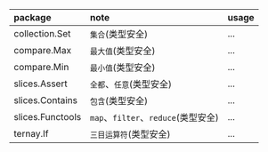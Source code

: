 | package         | note                              | usage |
|:---             | :---                              | :---  |
|collection.Set   | `集合`(类型安全)                    | ...   |
|compare.Max      | `最大值`(类型安全)                  | ...   |
|compare.Min      | `最小值`(类型安全)                  | ...   |
|slices.Assert    | `全都`、`任意`(类型安全)             | ...   |
|slices.Contains  | `包含`(类型安全)                    | ...   |
|slices.Functools | `map`、`filter`、`reduce`(类型安全) | ...   |
|ternay.If        | `三目运算符`(类型安全)               | ...   |